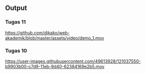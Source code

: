 ## Output

### Tugas 11
https://github.com/dikako/web-akademik/blob/master/assets/video/demo_1.mov

### Tugas 10
https://user-images.githubusercontent.com/49613928/121037550-b9903b00-c7d9-11eb-9d40-62384169e2b5.mov
